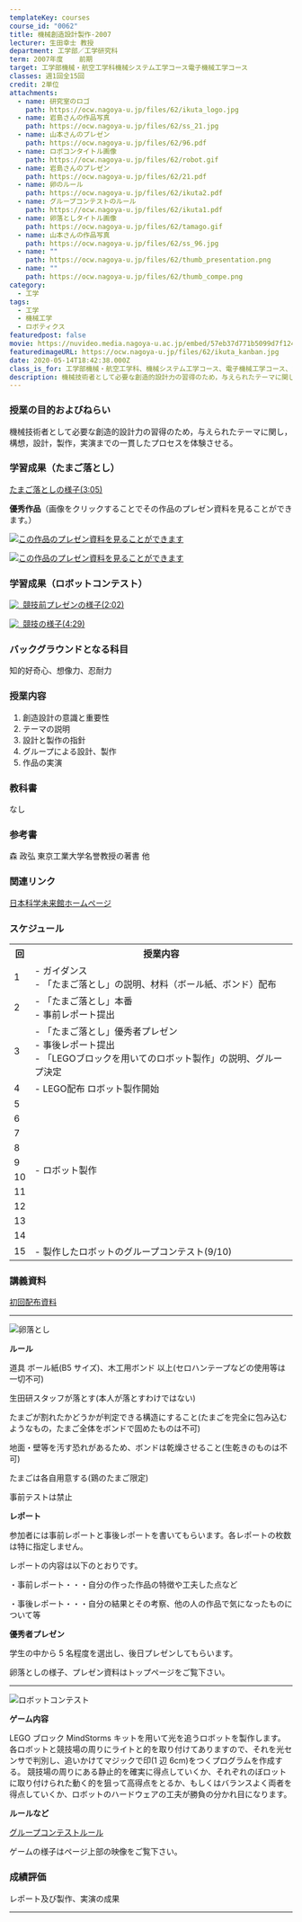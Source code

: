 ```yaml
---
templateKey: courses
course_id: "0062"
title: 機械創造設計製作-2007
lecturer: 生田幸士 教授
department: 工学部／工学研究科
term: 2007年度	前期
target: 工学部機械・航空工学科機械システム工学コース電子機械工学コース
classes: 週1回全15回
credit: 2単位
attachments:
  - name: 研究室のロゴ
    path: https://ocw.nagoya-u.jp/files/62/ikuta_logo.jpg
  - name: 岩島さんの作品写真
    path: https://ocw.nagoya-u.jp/files/62/ss_21.jpg
  - name: 山本さんのプレゼン
    path: https://ocw.nagoya-u.jp/files/62/96.pdf
  - name: ロボコンタイトル画像
    path: https://ocw.nagoya-u.jp/files/62/robot.gif
  - name: 岩島さんのプレゼン
    path: https://ocw.nagoya-u.jp/files/62/21.pdf
  - name: 卵のルール
    path: https://ocw.nagoya-u.jp/files/62/ikuta2.pdf
  - name: グループコンテストのルール
    path: https://ocw.nagoya-u.jp/files/62/ikuta1.pdf
  - name: 卵落としタイトル画像
    path: https://ocw.nagoya-u.jp/files/62/tamago.gif
  - name: 山本さんの作品写真
    path: https://ocw.nagoya-u.jp/files/62/ss_96.jpg
  - name: ""
    path: https://ocw.nagoya-u.jp/files/62/thumb_presentation.png
  - name: ""
    path: https://ocw.nagoya-u.jp/files/62/thumb_compe.png
category:
  - 工学
tags:
  - 工学
  - 機械工学
  - ロボティクス
featuredpost: false
movie: https://nuvideo.media.nagoya-u.ac.jp/embed/57eb37d771b5099d7f124111cb6bbd3ef691eac4
featuredimageURL: https://ocw.nagoya-u.jp/files/62/ikuta_kanban.jpg
date: 2020-05-14T18:42:38.000Z
class_is_for: 工学部機械・航空工学科、機械システム工学コース、電子機械工学コース、2単位、週1回全15回
description: 機械技術者として必要な創造的設計力の習得のため，与えられたテーマに関し，構想，設計，製作，実演までの一貫したプロセスを体験させる。 ....
---
```


### 授業の目的およびねらい

機械技術者として必要な創造的設計力の習得のため，与えられたテーマに関し，構想，設計，製作，実演までの一貫したプロセスを体験させる。

<!-- Featured movie と重複するため削除

### 授業の工夫

<a href="https://nuvideo.media.nagoya-u.ac.jp/embed/57eb37d771b5099d7f124111cb6bbd3ef691eac4" target="blank">
1分間授業紹介</a>を参照してください。

-->

### 学習成果（たまご落とし）

[たまご落としの様子(3:05)](https://nuvideo.media.nagoya-u.ac.jp/embed/00da0723a2c5644944c0534dd3f7b2be9cf8bd94)

**優秀作品**（画像をクリックすることでその作品のプレゼン資料を見ることができます。）

[ ![この作品のプレゼン資料を見ることができます](https://ocw.nagoya-u.jp/files/62/ss_96.jpg) ](https://ocw.nagoya-u.jp/files/62/96.pdf)

[ ![この作品のプレゼン資料を見ることができます](https://ocw.nagoya-u.jp/files/62/ss_21.jpg) ](https://ocw.nagoya-u.jp/files/62/21.pdf)

### 学習成果（ロボットコンテスト）

[![ ](https://ocw.nagoya-u.jp/files/62/thumb_presentation.png) 競技前プレゼンの様子(2:02)](https://nuvideo.media.nagoya-u.ac.jp/embed/b48aa166a40f4ad6f91c98ab0f057ba5c7023a2f)

[![ ](https://ocw.nagoya-u.jp/files/62/thumb_compe.png) 競技の様子(4:29)](https://nuvideo.media.nagoya-u.ac.jp/embed/af588edcbfecd7ea87c1a88d0dc12908e9f4515d)

### バックグラウンドとなる科目

知的好奇心、想像力、忍耐力

### 授業内容

1.  創造設計の意識と重要性
2.  テーマの説明
3.  設計と製作の指針
4.  グループによる設計、製作
5.  作品の実演

### 教科書

なし

### 参考書

森 政弘 東京工業大学名誉教授の著書 他

### 関連リンク

[日本科学未来館ホームページ](http://www.miraikan.jst.go.jp/index.html)

<h3>スケジュール</h3>
<table class="basic" width="455">
<tr>
<th class="center" width="20">回</th>
<th class="center">授業内容</th>
</tr>
<tr>
<td class="center" width="20">1</td>
<td>
 - ガイダンス
<br> - 「たまご落とし」の説明、材料（ボール紙、ボンド）配布
</td>
</tr>
<tr>
<td class="center" width="20">2</td>
<td>
 - 「たまご落とし」本番
<br> - 事前レポート提出
</td>
</tr>
<tr>
<td class="center" width="20">3</td>
<td>
 - 「たまご落とし」優秀者プレゼン
<br> - 事後レポート提出
<br> - 「LEGOブロックを用いてのロボット製作」の説明、グループ決定
</td>
</tr>
<tr>
<td class="center" width="20">4</td>
<td> - LEGO配布 ロボット製作開始
</td>
</tr>
<tr>
<td class="center" width="20">5</td>
<td class="left" rowspan="10">
 - ロボット製作
</td>
</tr>
<tr>
<td class="center" width="20">6</td>
</tr>
<tr>
<td class="center" width="20">7</td>
</tr>
<tr>
<td class="center" width="20">8</td>
</tr>
<tr>
<td class="center" width="20">9</td>
</tr>
<tr>
<td class="center" width="20">10</td>
</tr>
<tr>
<td class="center" width="20">11</td>
</tr>
<tr>
<td class="center" width="20">12</td>
</tr>
<tr>
<td class="center" width="20">13</td>
</tr>
<tr>
<td class="center" width="20">14</td>
</tr>
<tr>
<td class="center" width="20">15</td>
<td>
 - 製作したロボットのグループコンテスト(9/10)
</td>
</tr>
</table>

### 講義資料

[初回配布資料](https://ocw.nagoya-u.jp/files/62/ikuta2.pdf)

---

![卵落とし](https://ocw.nagoya-u.jp/files/62/tamago.gif)

**ルール**

道具 ボール紙(B5 サイズ)、木工用ボンド 以上(セロハンテープなどの使用等は一切不可)

生田研スタッフが落とす(本人が落とすわけではない)

たまごが割れたかどうかが判定できる構造にすること(たまごを完全に包み込むようなもの，たまご全体をボンドで固めたものは不可)

地面・壁等を汚す恐れがあるため、ボンドは乾燥させること(生乾きのものは不可)

たまごは各自用意する(鶏のたまご限定)

事前テストは禁止

**レポート**

参加者には事前レポートと事後レポートを書いてもらいます。各レポートの枚数は特に指定しません。

レポートの内容は以下のとおりです。

・事前レポート・・・自分の作った作品の特徴や工夫した点など

・事後レポート・・・自分の結果とその考察、他の人の作品で気になったものについて等

**優秀者プレゼン**

学生の中から 5 名程度を選出し、後日プレゼンしてもらいます。

卵落としの様子、プレゼン資料はトップページをご覧下さい。

---

![ロボットコンテスト](https://ocw.nagoya-u.jp/files/62/robot.gif)

**ゲーム内容**

LEGO ブロック MindStorms キットを用いて光を追うロボットを製作します。
各ロボットと競技場の周りにライトと的を取り付けてありますので、それを光センサで判別し、追いかけてマジックで印(1 辺 6cm)をつくプログラムを作成する。
競技場の周りにある静止的を確実に得点していくか、それぞれのぼロットに取り付けられた動く的を狙って高得点をとるか、もしくはバランスよく両者を得点していくか、ロボットのハードウェアの工夫が勝負の分かれ目になります。

**ルールなど**

[グループコンテストルール](https://ocw.nagoya-u.jp/files/62/ikuta1.pdf)

ゲームの様子はページ上部の映像をご覧下さい。

### 成績評価

レポート及び製作、実演の成果

---
